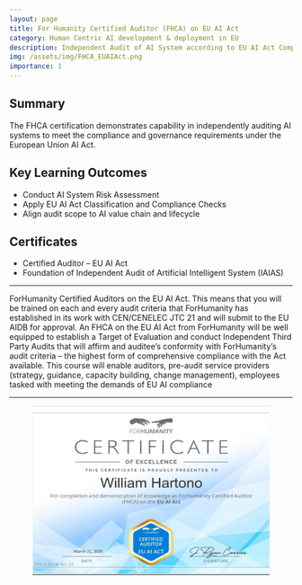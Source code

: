 ```yaml
---
layout: page
title: For Humanity Certified Auditor (FHCA) on EU AI Act
category: Human Centric AI development & deployment in EU
description: Independent Audit of AI System according to EU AI Act Compliance
img: /assets/img/FHCA_EUAIAct.png
importance: 1
---
```


## Summary

The FHCA certification demonstrates capability in independently auditing AI systems to meet the compliance and governance requirements under the European Union AI Act.

## Key Learning Outcomes

- Conduct AI System Risk Assessment
- Apply EU AI Act Classification and Compliance Checks
- Align audit scope to AI value chain and lifecycle

## Certificates

- Certified Auditor – EU AI Act  
- Foundation of Independent Audit of Artificial Intelligent System (IAIAS)

---

ForHumanity Certified Auditors on the EU AI Act. This means that you will be trained on each and every audit criteria that ForHumanity has established in its work with CEN/CENELEC JTC 21 and will submit to the EU AIDB for approval. An FHCA on the EU AI Act from ForHumanity will be well equipped to establish a Target of Evaluation and conduct Independent Third Party Audits that will affirm and auditee’s conformity with ForHumanity’s audit criteria – the highest form of comprehensive compliance with the Act available. This course will enable auditors, pre-audit service providers (strategy, guidance, capacity building, change management), employees tasked with meeting the demands of EU AI compliance

---

<figure>
  <img src="/assets/img/FHCA_EUAIAct.png" alt="FHCA Certificate" style="max-width:100%">
</figure>

